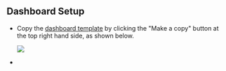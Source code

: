 ## Dashboard Setup

* Copy the [dashboard template](https://datastudio.google.com/reporting/50bdadac-9ea0-4dcd-bee2-f323c968186d)
 by clicking the "Make a copy" button at the top right hand side, as shown below.

  ![](docs/make_a_copy.png)

* 
